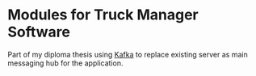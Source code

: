 # Modules for Truck Manager Software
Part of my diploma thesis using [Kafka](https://kafka.apache.org) to replace existing server as main messaging hub for the application.
